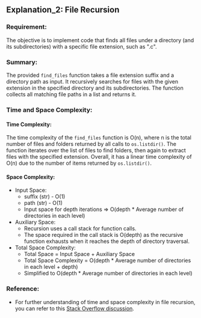 ## Explanation_2: File Recursion

### Requirement:
The objective is to implement code that finds all files under a directory (and its subdirectories) with a specific file extension, such as ".c".

### Summary:
The provided `find_files` function takes a file extension suffix and a directory path as input. It recursively searches for files with the given extension in the specified directory and its subdirectories. The function collects all matching file paths in a list and returns it.

### Time and Space Complexity:

#### Time Complexity:
The time complexity of the `find_files` function is O(n), where n is the total number of files and folders returned by all calls to `os.listdir()`. The function iterates over the list of files to find folders, then again to extract files with the specified extension. Overall, it has a linear time complexity of O(n) due to the number of items returned by `os.listdir()`.

#### Space Complexity:
- Input Space:
    - suffix (str) - O(1)
    - path (str) - O(1)
    - Input space for depth iterations => O(depth * Average number of directories in each level)
- Auxiliary Space:
    - Recursion uses a call stack for function calls.
    - The space required in the call stack is O(depth) as the recursive function exhausts when it reaches the depth of directory traversal.
- Total Space Complexity:
    - Total Space = Input Space + Auxiliary Space
    - Total Space Complexity = O(depth * Average number of directories in each level + depth)
    - Simplified to O(depth * Average number of directories in each level)

### Reference:
- For further understanding of time and space complexity in file recursion, you can refer to this [Stack Overflow discussion](https://stackoverflow.com/questions/61255507/time-and-space-complexity-of-a-file-recursion-algorithm).